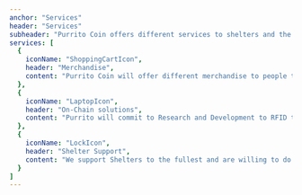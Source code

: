 ```yaml
---
anchor: "Services"
header: "Services"
subheader: "Purrito Coin offers different services to shelters and the community"
services: [
  {
    iconName: "ShoppingCartIcon",
    header: "Merchandise",
    content: "Purrito Coin will offer different merchandise to people to raise funds."
  },
  {
    iconName: "LaptopIcon",
    header: "On-Chain solutions",
    content: "Purrito will commit to Research and Development to RFID tech solutions to tag and make NFTs for animals,among other things."
  },
  {
    iconName: "LockIcon",
    header: "Shelter Support",
    content: "We support Shelters to the fullest and are willing to do anything to keep them safe and secure in this process of onboarding."
  }
]
---
```

